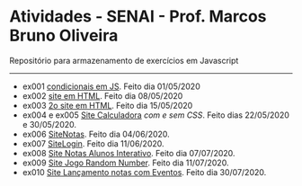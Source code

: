 # Atividades - SENAI - Prof. Marcos Bruno Oliveira
Repositório para armazenamento de exercícios em Javascript 
___
* ex001 [condicionais em JS](https://github.com/pbmarzano/Atividades-Javascript-SENAI/blob/master/condicionais.js). Feito dia 01/05/2020
* ex002 [site em HTML](https://github.com/pbmarzano/Atividades-Javascript-SENAI/blob/master/exercicioSite.html). Feito dia 08/05/2020
* ex003 [2o site em HTML](https://github.com/pbmarzano/Atividades-Javascript-SENAI/blob/master/exercicioSite2.html). Feito dia 15/05/2020
* ex004 e ex005 [Site Calculadora](https://github.com/pbmarzano/Atividades-Javascript-SENAI/tree/master/SiteCalculadora) *com e sem CSS*. Feito dias 22/05/2020 e 30/05/2020. 
* ex006 [SiteNotas](https://github.com/pbmarzano/Atividades-Javascript-SENAI/tree/master/SiteNotas_). Feito dia 04/06/2020.
* ex007 [SiteLogin](https://github.com/pbmarzano/Atividades-Javascript-SENAI/tree/master/SiteLogin). Feito dia 11/06/2020.
* ex008 [Site Notas Alunos Interativo](https://github.com/pbmarzano/Atividades-Javascript-SENAI/tree/master/SiteMediaNotas). Feito dia 07/07/2020.
* ex009 [Site Jogo Random Number](https://github.com/pbmarzano/Atividades-Javascript-SENAI/tree/master/JogoRandonNumber). Feito dia 11/07/2020.
* ex010 [Site Lançamento notas com Eventos](https://github.com/pbmarzano/Atividades-Javascript-SENAI/tree/master/SiteMediaNotas). Feito dia 30/07/2020.
